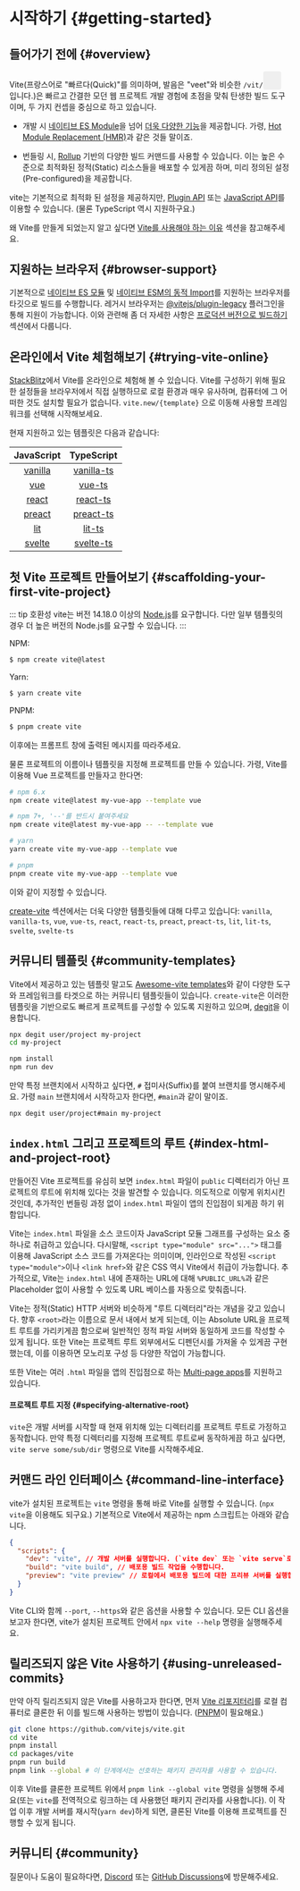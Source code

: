 # 시작하기 {#getting-started}

<audio id="vite-audio">
  <source src="/vite.mp3" type="audio/mpeg">
</audio>

## 들어가기 전에 {#overview}

Vite(프랑스어로 "빠르다(Quick)"를 의미하며, 발음은 "veet"와 비슷한 `/vit/`<button style="border:none;padding:3px;border-radius:4px;vertical-align:bottom" id="play-vite-audio" onclick="document.getElementById('vite-audio').play();"><svg style="height:2em;width:2em"><use href="/voice.svg#voice" /></svg></button> 입니다.)은 빠르고 간결한 모던 웹 프로젝트 개발 경험에 초점을 맞춰 탄생한 빌드 도구이며, 두 가지 컨셉을 중심으로 하고 있습니다.

- 개발 시 [네이티브 ES Module](https://developer.mozilla.org/en-US/docs/Web/JavaScript/Guide/Modules)을 넘어 [더욱 다양한 기능](./features)을 제공합니다. 가령, [Hot Module Replacement (HMR)](./features#hot-module-replacement)과 같은 것들 말이죠.

- 번들링 시, [Rollup](https://rollupjs.org) 기반의 다양한 빌드 커맨드를 사용할 수 있습니다. 이는 높은 수준으로 최적화된 정적(Static) 리소스들을 배포할 수 있게끔 하며, 미리 정의된 설정(Pre-configured)을 제공합니다.

vite는 기본적으로 최적화 된 설정을 제공하지만, [Plugin API](./api-plugin) 또는 [JavaScript API](./api-javascript)를 이용할 수 있습니다. (물론 TypeScript 역시 지원하구요.)

왜 Vite를 만들게 되었는지 알고 싶다면 [Vite를 사용해야 하는 이유](./why) 섹션을 참고해주세요.

## 지원하는 브라우저 {#browser-support}

기본적으로 [네이티브 ES 모듈](https://caniuse.com/es6-module) 및 [네이티브 ESM의 동적 Import](https://caniuse.com/es6-module-dynamic-import)를 지원하는 브라우저를 타깃으로 빌드를 수행합니다. 레거시 브라우저는 [@vitejs/plugin-legacy](https://github.com/vitejs/vite/tree/main/packages/plugin-legacy) 플러그인을 통해 지원이 가능합니다. 이와 관련해 좀 더 자세한 사항은 [프로덕션 버전으로 빌드하기](./build) 섹션에서 다룹니다.

## 온라인에서 Vite 체험해보기 {#trying-vite-online}

[StackBlitz](https://vite.new/)에서 Vite를 온라인으로 체험해 볼 수 있습니다. Vite를 구성하기 위해 필요한 설정들을 브라우저에서 직접 실행하므로 로컬 환경과 매우 유사하며, 컴퓨터에 그 어떠한 것도 설치할 필요가 없습니다. `vite.new/{template}` 으로 이동해 사용할 프레임워크를 선택해 시작해보세요.

현재 지원하고 있는 템플릿은 다음과 같습니다:

|             JavaScript              |                TypeScript                 |
| :---------------------------------: | :---------------------------------------: |
| [vanilla](https://vite.new/vanilla) | [vanilla-ts](https://vite.new/vanilla-ts) |
|     [vue](https://vite.new/vue)     |     [vue-ts](https://vite.new/vue-ts)     |
|   [react](https://vite.new/react)   |   [react-ts](https://vite.new/react-ts)   |
|  [preact](https://vite.new/preact)  |  [preact-ts](https://vite.new/preact-ts)  |
|     [lit](https://vite.new/lit)     |     [lit-ts](https://vite.new/lit-ts)     |
|  [svelte](https://vite.new/svelte)  |  [svelte-ts](https://vite.new/svelte-ts)  |

## 첫 Vite 프로젝트 만들어보기 {#scaffolding-your-first-vite-project}

::: tip 호환성
vite는 버전 14.18.0 이상의 [Node.js](https://nodejs.org/)를 요구합니다. 다만 일부 템플릿의 경우 더 높은 버전의 Node.js를 요구할 수 있습니다.
:::

NPM:

```bash
$ npm create vite@latest
```

Yarn:

```bash
$ yarn create vite
```

PNPM:

```bash
$ pnpm create vite
```

이후에는 프롬프트 창에 출력된 메시지를 따라주세요.

물론 프로젝트의 이름이나 템플릿을 지정해 프로젝트를 만들 수 있습니다. 가령, Vite를 이용해 Vue 프로젝트를 만들자고 한다면:

```bash
# npm 6.x
npm create vite@latest my-vue-app --template vue

# npm 7+, '--'를 반드시 붙여주세요
npm create vite@latest my-vue-app -- --template vue

# yarn
yarn create vite my-vue-app --template vue

# pnpm
pnpm create vite my-vue-app --template vue
```

이와 같이 지정할 수 있습니다.

[create-vite](https://github.com/vitejs/vite/tree/main/packages/create-vite) 섹션에서는 더욱 다양한 템플릿들에 대해 다루고 있습니다: `vanilla`, `vanilla-ts`, `vue`, `vue-ts`, `react`, `react-ts`, `preact`, `preact-ts`, `lit`, `lit-ts`, `svelte`, `svelte-ts`

## 커뮤니티 템플릿 {#community-templates}

Vite에서 제공하고 있는 템플릿 말고도 [Awesome-vite templates](https://github.com/vitejs/awesome-vite#templates)와 같이 다양한 도구와 프레임워크를 타겟으로 하는 커뮤니티 템플릿들이 있습니다. `create-vite`은 이러한 템플릿을 기반으로도 빠르게 프로젝트를 구성할 수 있도록 지원하고 있으며, [degit](https://github.com/Rich-Harris/degit)을 이용합니다.

```bash
npx degit user/project my-project
cd my-project

npm install
npm run dev
```

만약 특정 브랜치에서 시작하고 싶다면, `#` 접미사(Suffix)를 붙여 브랜치를 명시해주세요. 가령 `main` 브랜치에서 시작하고자 한다면, `#main`과 같이 말이죠.

```bash
npx degit user/project#main my-project
```

## `index.html` 그리고 프로젝트의 루트 {#index-html-and-project-root}

만들어진 Vite 프로젝트를 유심히 보면 `index.html` 파일이 `public` 디렉터리가 아닌 프로젝트의 루트에 위치해 있다는 것을 발견할 수 있습니다. 의도적으로 이렇게 위치시킨 것인데, 추가적인 번들링 과정 없이 `index.html` 파일이 앱의 진입점이 되게끔 하기 위함입니다.

Vite는 `index.html` 파일을 소스 코드이자 JavaScript 모듈 그래프를 구성하는 요소 중 하나로 취급하고 있습니다. 다시말해, `<script type="module" src="...">` 태그를 이용해 JavaScript 소스 코드를 가져온다는 의미이며, 인라인으로 작성된 `<script type="module">`이나 `<link href>`와 같은 CSS 역시 Vite에서 취급이 가능합니다. 추가적으로, Vite는 `index.html` 내에 존재하는 URL에 대해 `%PUBLIC_URL%`과 같은 Placeholder 없이 사용할 수 있도록 URL 베이스를 자동으로 맞춰줍니다.

Vite는 정적(Static) HTTP 서버와 비슷하게 "루트 디렉터리"라는 개념을 갖고 있습니다. 향후 `<root>`라는 이름으로 문서 내에서 보게 되는데, 이는 Absolute URL을 프로젝트 루트를 가리키게끔 함으로써 일반적인 정적 파일 서버와 동일하게 코드를 작성할 수 있게 됩니다. 또한 Vite는 프로젝트 루트 외부에서도 디펜던시를 가져올 수 있게끔 구현했는데, 이를 이용하면 모노리포 구성 등 다양한 작업이 가능합니다.

또한 Vite는 여러 `.html` 파일을 앱의 진입점으로 하는 [Multi-page apps](./build#multi-page-app)를 지원하고 있습니다.

#### 프로젝트 루트 지정 {#specifying-alternative-root}

`vite`은 개발 서버를 시작할 때 현재 위치해 있는 디렉터리를 프로젝트 루트로 가정하고 동작합니다. 만약 특정 디렉터리를 지정해 프로젝트 루트로써 동작하게끔 하고 싶다면, `vite serve some/sub/dir` 명령으로 Vite를 시작해주세요.

## 커맨드 라인 인터페이스 {#command-line-interface}

vite가 설치된 프로젝트는 `vite` 명령을 통해 바로 Vite를 실행할 수 있습니다. (`npx vite`을 이용해도 되구요.) 기본적으로 Vite에서 제공하는 npm 스크립트는 아래와 같습니다.

```json
{
  "scripts": {
    "dev": "vite", // 개발 서버를 실행합니다. (`vite dev` 또는 `vite serve`로도 시작이 가능합니다.)
    "build": "vite build", // 배포용 빌드 작업을 수행합니다.
    "preview": "vite preview" // 로컬에서 배포용 빌드에 대한 프리뷰 서버를 실행합니다.
  }
}
```

Vite CLI와 함께 `--port`, `--https`와 같은 옵션을 사용할 수 있습니다. 모든 CLI 옵션을 보고자 한다면, vite가 설치된 프로젝트 안에서 `npx vite --help` 명령을 실행해주세요.

## 릴리즈되지 않은 Vite 사용하기 {#using-unreleased-commits}

만약 아직 릴리즈되지 않은 Vite를 사용하고자 한다면, 먼저 [Vite 리포지터리](https://github.com/vitejs/vite)를 로컬 컴퓨터로 클론한 뒤 이를 빌드해 사용하는 방법이 있습니다. ([PNPM](https://pnpm.io/)이 필요해요.)

```bash
git clone https://github.com/vitejs/vite.git
cd vite
pnpm install
cd packages/vite
pnpm run build
pnpm link --global # 이 단계에서는 선호하는 패키지 관리자를 사용할 수 있습니다.
```

이후 Vite를 클론한 프로젝트 위에서 `pnpm link --global vite` 명령을 실행해 주세요(또는 `vite`를 전역적으로 링크하는 데 사용했던 패키지 관리자를 사용합니다). 이 작업 이후 개발 서버를 재시작(`yarn dev`)하게 되면, 클론된 Vite를 이용해 프로젝트를 진행할 수 있게 됩니다.

## 커뮤니티 {#community}

질문이나 도움이 필요하다면, [Discord](https://chat.vitejs.dev) 또는 [GitHub Discussions](https://github.com/vitejs/vite/discussions)에 방문해주세요.
